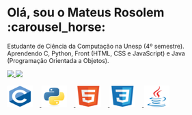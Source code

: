 <h1 align="left">Olá, sou o Mateus Rosolem :carousel_horse: </h1> 

Estudante de Ciência da Computação na Unesp (4º semestre).
<br>Aprendendo C, Python, Front (HTML, CSS e JavaScript) e Java (Programação Orientada a Objetos).

<div>
  <a href="https://github.com/MateusRosolem">
  <img height="180em" src="https://github-readme-stats.vercel.app/api?username=MateusRosolem&show_icons=true&theme=bear&include_all_commits=true&count_private=true"/>
  <img height="180em" src="https://github-readme-stats.vercel.app/api/top-langs/?username=MateusRosolem&layout=compact&langs_count=9&count_private=true&theme=bear"/>
 </div>
  
  <br>
  
  <div style="display: inline_block">
    
   <img style="padding:0 1rem 0 0" height="50" width="60" src="https://raw.githubusercontent.com/devicons/devicon/master/icons/c/c-original.svg">
   <img style="padding:0 1rem 0 0" height="50" width="60" src="https://raw.githubusercontent.com/devicons/devicon/master/icons/python/python-original.svg">
     <img style="padding:0 1rem 0 0" height="50" width="60" src="https://raw.githubusercontent.com/devicons/devicon/master/icons/html5/html5-original.svg">
    <img style="padding:0 1rem 0 0" height="50" width="60" src="https://raw.githubusercontent.com/devicons/devicon/master/icons/css3/css3-original.svg">
    <img style="padding:0 1rem 0 0" height="50" width="60" src="https://raw.githubusercontent.com/devicons/devicon/master/icons/java/java-original.svg">

  </div>

 
